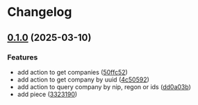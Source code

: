 # Changelog

## [0.1.0](https://github.com/letgrow-dev/pieces-ceidg/compare/pieces-ceidg-v0.0.1...pieces-ceidg-v0.1.0) (2025-03-10)


### Features

* add action to get companies ([50ffc52](https://github.com/letgrow-dev/pieces-ceidg/commit/50ffc5234ce75e83e1a05f09f725dd18a099be2d))
* add action to get company by uuid ([4c50592](https://github.com/letgrow-dev/pieces-ceidg/commit/4c5059207a52c9455ab9f3ebb2b2aa5a899fc672))
* add action to query company by nip, regon or ids ([dd0a03b](https://github.com/letgrow-dev/pieces-ceidg/commit/dd0a03baab518fd70beacc51bc4c3520fc9824c4))
* add piece ([3323190](https://github.com/letgrow-dev/pieces-ceidg/commit/3323190c734576066c5b42fb0c8c4a12cd40b6d6))
